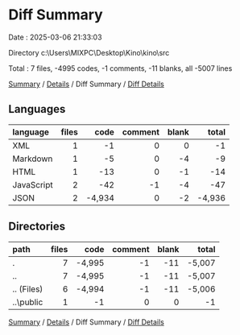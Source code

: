 # Diff Summary

Date : 2025-03-06 21:33:03

Directory c:\\Users\\MIXPC\\Desktop\\Kino\\kino\\src

Total : 7 files,  -4995 codes, -1 comments, -11 blanks, all -5007 lines

[Summary](results.md) / [Details](details.md) / Diff Summary / [Diff Details](diff-details.md)

## Languages
| language | files | code | comment | blank | total |
| :--- | ---: | ---: | ---: | ---: | ---: |
| XML | 1 | -1 | 0 | 0 | -1 |
| Markdown | 1 | -5 | 0 | -4 | -9 |
| HTML | 1 | -13 | 0 | -1 | -14 |
| JavaScript | 2 | -42 | -1 | -4 | -47 |
| JSON | 2 | -4,934 | 0 | -2 | -4,936 |

## Directories
| path | files | code | comment | blank | total |
| :--- | ---: | ---: | ---: | ---: | ---: |
| . | 7 | -4,995 | -1 | -11 | -5,007 |
| .. | 7 | -4,995 | -1 | -11 | -5,007 |
| .. (Files) | 6 | -4,994 | -1 | -11 | -5,006 |
| ..\\public | 1 | -1 | 0 | 0 | -1 |

[Summary](results.md) / [Details](details.md) / Diff Summary / [Diff Details](diff-details.md)